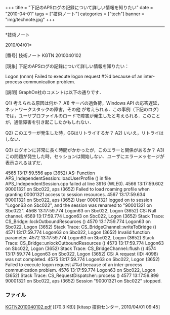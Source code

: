 ﻿+++
title = "下記のAPSログの記録について詳しい情報を知りたい"
date = "2010-04-01"
tags = ["技術ノート"]
categories = ["tech"]
banner = "img/technote.jpg"
+++

-----------------------------------------------------------------------------------------------------------------------------

*技術ノート

2010/04/01*


[番号]
技術ノート KGTN 2010040102

[現象]
下記のAPSログの記録について詳しい情報を知りたい：

Logon (nnnn) Failed to execute logon request #%d because of an
inter-process communication problem.

[説明]
GraphOn社のコメントは以下の通りです．

Q1) 考えられる原因は何か？
A1) サーバの過負荷，Windows API
の応答遅延，ネットワークスタックの障害，その他
が考えられる．この事例（下記のログ）
では，ユーザプロファイルのロードで障害が発生したと考えられる．このことが，通信障害を引き起こしたかもしれない．

Q2) このエラーが発生した時，GGはリトライするか？
A2) いいえ，リトライはしない．

Q3) ログオンに非常に長く時間がかかったが，このエラーと関係があるか？
A3)
この問題が発生した時，セッションは開始しない．ユーザにエラーメッセージが表示されるはずだ．


4565 13:17:59.556 aps (3652) AS: Function
APS_IndependentSession::loadUserProfile () in
file APS_IndependentSession.cpp failed at line 3916 (WLE0).
4566 13:17:59.602 90001321 on Sbc022, aps (3652) Failed to load roaming
profile when
granting 00001321 access to session resources.
4567 13:17:59.634 90001321 on Sbc022, aps (3652) User 00001321 logged on
to
session "Logon63 on Sbc022", and the session was renamed to "90001321
on Sbc022".
4568 13:17:59.774 Logon63 on Sbc022, Logon (3652) CS: Null channel.
4569 13:17:59.774 Logon63 on Sbc022, Logon (3652) Stack Trace:
CS_Bridge::lockOutboundResources ()
4570 13:17:59.774 Logon63 on Sbc022, Logon (3652) Stack Trace:
CS_BridgeChannel::writeToBridge ()
4571 13:17:59.774 Logon63 on Sbc022, Logon (3652) Invalid function
parameter.
4572 13:17:59.774 Logon63 on Sbc022, Logon (3652) Stack Trace:
CS_Bridge::unlockOutboundResources ()
4573 13:17:59.774 Logon63 on Sbc022, Logon (3652) Stack Trace:
CS_BridgeChannel::flush ()
4574 13:17:59.774 Logon63 on Sbc022, Logon (3652) CS: A request (ID:
4098) was not completed.
4575 13:17:59.774 Logon63 on Sbc022, Logon (3652) Failed to execute
logon request #%d
because of an inter-process communication problem.
4576 13:17:59.774 Logon63 on Sbc022, Logon (3652) Stack Trace:
CS_RequestDispatcher::process ()
4577 13:17:59.899 90001321 on Sbc022, aps (3652) Session "90001321 on
Sbc022" stopped.


### ファイル

 
 


[KGTN2010040102.pdf](http://techreport.kitasp.net/attachments/download/121/KGTN2010040102.pdf)
 [(70.3 KB)] [kitasp 技術センター, 2010/04/01
09:45]


 


 

